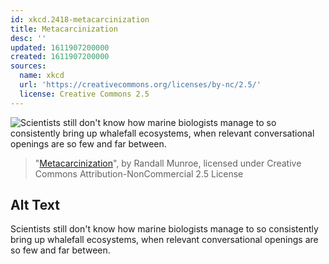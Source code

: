 ```yaml
---
id: xkcd.2418-metacarcinization
title: Metacarcinization
desc: ''
updated: 1611907200000
created: 1611907200000
sources:
  name: xkcd
  url: 'https://creativecommons.org/licenses/by-nc/2.5/'
  license: Creative Commons 2.5
---
```

![Scientists still don't know how marine biologists manage to so consistently bring up whalefall ecosystems, when relevant conversational openings are so few and far between.](https://imgs.xkcd.com/comics/metacarcinization.png)
> "[Metacarcinization](https://xkcd.com/2418/)", by Randall Munroe, licensed under Creative Commons Attribution-NonCommercial 2.5 License

## Alt Text
Scientists still don't know how marine biologists manage to so consistently bring up whalefall ecosystems, when relevant conversational openings are so few and far between.
